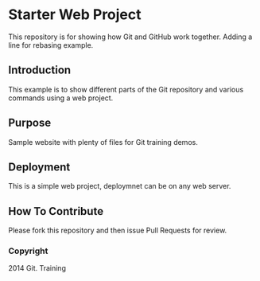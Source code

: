 # Starter Web Project

This repository is for showing how Git and GitHub work together. Adding a line for rebasing example.

## Introduction

This example is to show different parts of the Git repository and various commands using a web project.

## Purpose

Sample website with plenty of files for Git training demos.

## Deployment

This is a simple web project, deploymnet can be on any web server.

## How To Contribute

Please fork this repository and then issue Pull Requests for review.

### Copyright

2014 Git. Training